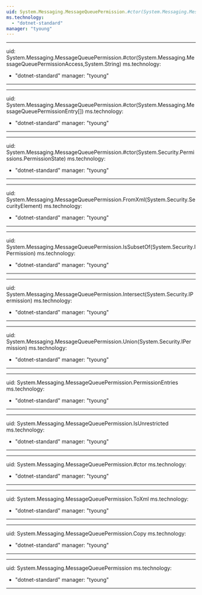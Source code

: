 ```yaml
---
uid: System.Messaging.MessageQueuePermission.#ctor(System.Messaging.MessageQueuePermissionAccess,System.String,System.String,System.String)
ms.technology: 
  - "dotnet-standard"
manager: "tyoung"
---
```


---
uid: System.Messaging.MessageQueuePermission.#ctor(System.Messaging.MessageQueuePermissionAccess,System.String)
ms.technology: 
  - "dotnet-standard"
manager: "tyoung"
---

---
uid: System.Messaging.MessageQueuePermission.#ctor(System.Messaging.MessageQueuePermissionEntry[])
ms.technology: 
  - "dotnet-standard"
manager: "tyoung"
---

---
uid: System.Messaging.MessageQueuePermission.#ctor(System.Security.Permissions.PermissionState)
ms.technology: 
  - "dotnet-standard"
manager: "tyoung"
---

---
uid: System.Messaging.MessageQueuePermission.FromXml(System.Security.SecurityElement)
ms.technology: 
  - "dotnet-standard"
manager: "tyoung"
---

---
uid: System.Messaging.MessageQueuePermission.IsSubsetOf(System.Security.IPermission)
ms.technology: 
  - "dotnet-standard"
manager: "tyoung"
---

---
uid: System.Messaging.MessageQueuePermission.Intersect(System.Security.IPermission)
ms.technology: 
  - "dotnet-standard"
manager: "tyoung"
---

---
uid: System.Messaging.MessageQueuePermission.Union(System.Security.IPermission)
ms.technology: 
  - "dotnet-standard"
manager: "tyoung"
---

---
uid: System.Messaging.MessageQueuePermission.PermissionEntries
ms.technology: 
  - "dotnet-standard"
manager: "tyoung"
---

---
uid: System.Messaging.MessageQueuePermission.IsUnrestricted
ms.technology: 
  - "dotnet-standard"
manager: "tyoung"
---

---
uid: System.Messaging.MessageQueuePermission.#ctor
ms.technology: 
  - "dotnet-standard"
manager: "tyoung"
---

---
uid: System.Messaging.MessageQueuePermission.ToXml
ms.technology: 
  - "dotnet-standard"
manager: "tyoung"
---

---
uid: System.Messaging.MessageQueuePermission.Copy
ms.technology: 
  - "dotnet-standard"
manager: "tyoung"
---

---
uid: System.Messaging.MessageQueuePermission
ms.technology: 
  - "dotnet-standard"
manager: "tyoung"
---
